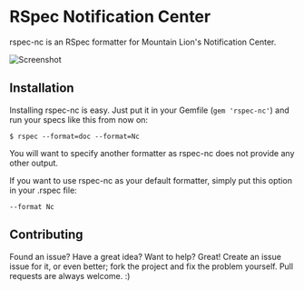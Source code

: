RSpec Notification Center
=========================

rspec-nc is an RSpec formatter for Mountain Lion's Notification Center.

![Screenshot](http://twe4ked.github.com/rspec-nc/rspec-nc.jpg)

Installation
------------

Installing rspec-nc is easy. Just put it in your Gemfile (`gem 'rspec-nc'`) and
run your specs like this from now on:

```
$ rspec --format=doc --format=Nc
```

You will want to specify another formatter as rspec-nc does not provide any
other output.

If you want to use rspec-nc as your default formatter, simply put this option
in your .rspec file:

```
--format Nc
```

Contributing
------------

Found an issue? Have a great idea? Want to help? Great! Create an issue issue
for it, or even better; fork the project and fix the problem yourself. Pull
requests are always welcome. :)
